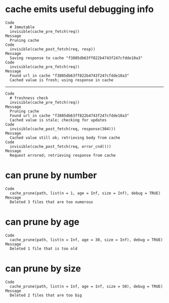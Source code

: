 # cache emits useful debugging info

    Code
      # Immutable
      invisible(cache_pre_fetch(req))
    Message
      Pruning cache
    Code
      invisible(cache_post_fetch(req, resp))
    Message
      Saving response to cache "f3805db63ff822b4743f247cfdde10a3"
    Code
      invisible(cache_pre_fetch(req))
    Message
      Found url in cache "f3805db63ff822b4743f247cfdde10a3"
      Cached value is fresh; using response in cache

---

    Code
      # freshness check
      invisible(cache_pre_fetch(req))
    Message
      Pruning cache
      Found url in cache "f3805db63ff822b4743f247cfdde10a3"
      Cached value is stale; checking for updates
    Code
      invisible(cache_post_fetch(req, response(304)))
    Message
      Cached value still ok; retrieving body from cache
    Code
      invisible(cache_post_fetch(req, error_cnd()))
    Message
      Request errored; retrieving response from cache

# can prune by number

    Code
      cache_prune(path, list(n = 1, age = Inf, size = Inf), debug = TRUE)
    Message
      Deleted 3 files that are too numerous

# can prune by age

    Code
      cache_prune(path, list(n = Inf, age = 30, size = Inf), debug = TRUE)
    Message
      Deleted 1 file that is too old

# can prune by size

    Code
      cache_prune(path, list(n = Inf, age = Inf, size = 50), debug = TRUE)
    Message
      Deleted 2 files that are too big

